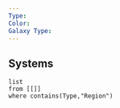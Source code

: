 ```yaml
---
Type: 
Color: 
Galaxy Type:
---
```

## Systems
```dataview
list
from [[]]
where contains(Type,"Region")
```
